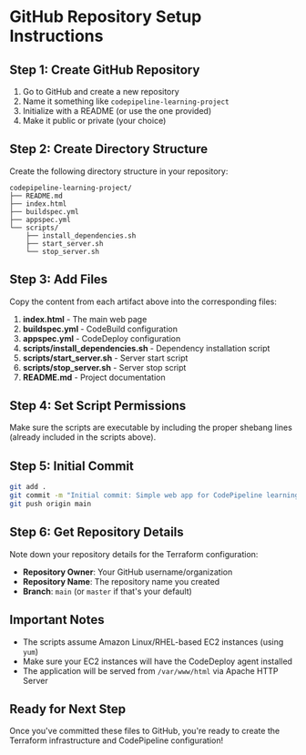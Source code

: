 # GitHub Repository Setup Instructions

## Step 1: Create GitHub Repository

1. Go to GitHub and create a new repository
2. Name it something like `codepipeline-learning-project`
3. Initialize with a README (or use the one provided)
4. Make it public or private (your choice)

## Step 2: Create Directory Structure

Create the following directory structure in your repository:

```
codepipeline-learning-project/
├── README.md
├── index.html
├── buildspec.yml
├── appspec.yml
└── scripts/
    ├── install_dependencies.sh
    ├── start_server.sh
    └── stop_server.sh
```

## Step 3: Add Files

Copy the content from each artifact above into the corresponding files:

1. **index.html** - The main web page
2. **buildspec.yml** - CodeBuild configuration
3. **appspec.yml** - CodeDeploy configuration  
4. **scripts/install_dependencies.sh** - Dependency installation script
5. **scripts/start_server.sh** - Server start script
6. **scripts/stop_server.sh** - Server stop script
7. **README.md** - Project documentation

## Step 4: Set Script Permissions

Make sure the scripts are executable by including the proper shebang lines (already included in the scripts above).

## Step 5: Initial Commit

```bash
git add .
git commit -m "Initial commit: Simple web app for CodePipeline learning"
git push origin main
```

## Step 6: Get Repository Details

Note down your repository details for the Terraform configuration:
- **Repository Owner**: Your GitHub username/organization
- **Repository Name**: The repository name you created
- **Branch**: `main` (or `master` if that's your default)

## Important Notes

- The scripts assume Amazon Linux/RHEL-based EC2 instances (using `yum`)
- Make sure your EC2 instances will have the CodeDeploy agent installed
- The application will be served from `/var/www/html` via Apache HTTP Server

## Ready for Next Step

Once you've committed these files to GitHub, you're ready to create the Terraform infrastructure and CodePipeline configuration!